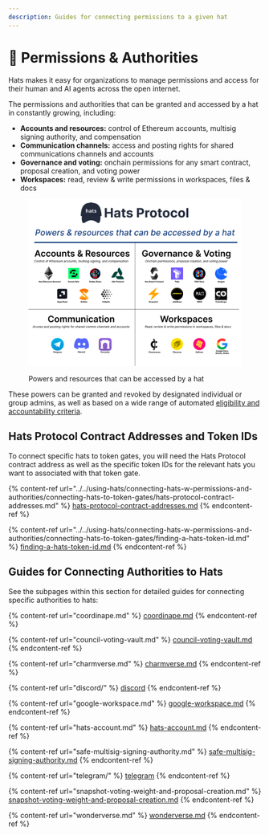 ```yaml
---
description: Guides for connecting permissions to a given hat
---
```


# 🔐 Permissions & Authorities

Hats makes it easy for organizations to manage permissions and access for their human and AI agents across the open internet.

The permissions and authorities that can be granted and accessed by a hat in constantly growing, including:

* **Accounts and resources:** control of Ethereum accounts, multisig signing authority, and compensation
* **Communication channels:** access and posting rights for shared communications channels and accounts
* **Governance and voting:** onchain permissions for any smart contract, proposal creation, and voting power
* **Workspaces:** read, review & write permissions in workspaces, files & docs

<figure><img src="../../.gitbook/assets/powers summary.png" alt=""><figcaption><p>Powers and resources that can be accessed by a hat</p></figcaption></figure>

These powers can be granted and revoked by designated individual or group admins, as well as based on a wide range of automated [eligibility and accountability criteria](../eligibility-and-accountability-criteria/).

## Hats Protocol Contract Addresses and Token IDs

To connect specific hats to token gates, you will need the Hats Protocol contract address as well as the specific token IDs for the relevant hats you want to associated with that token gate.&#x20;

{% content-ref url="../../using-hats/connecting-hats-w-permissions-and-authorities/connecting-hats-to-token-gates/hats-protocol-contract-addresses.md" %}
[hats-protocol-contract-addresses.md](../../using-hats/connecting-hats-w-permissions-and-authorities/connecting-hats-to-token-gates/hats-protocol-contract-addresses.md)
{% endcontent-ref %}

{% content-ref url="../../using-hats/connecting-hats-w-permissions-and-authorities/connecting-hats-to-token-gates/finding-a-hats-token-id.md" %}
[finding-a-hats-token-id.md](../../using-hats/connecting-hats-w-permissions-and-authorities/connecting-hats-to-token-gates/finding-a-hats-token-id.md)
{% endcontent-ref %}

## Guides for Connecting Authorities to Hats

See the subpages within this section for detailed guides for connecting specific authorities to hats:

{% content-ref url="coordinape.md" %}
[coordinape.md](coordinape.md)
{% endcontent-ref %}

{% content-ref url="council-voting-vault.md" %}
[council-voting-vault.md](council-voting-vault.md)
{% endcontent-ref %}

{% content-ref url="charmverse.md" %}
[charmverse.md](charmverse.md)
{% endcontent-ref %}

{% content-ref url="discord/" %}
[discord](discord/)
{% endcontent-ref %}

{% content-ref url="google-workspace.md" %}
[google-workspace.md](google-workspace.md)
{% endcontent-ref %}

{% content-ref url="hats-account.md" %}
[hats-account.md](hats-account.md)
{% endcontent-ref %}

{% content-ref url="safe-multisig-signing-authority.md" %}
[safe-multisig-signing-authority.md](safe-multisig-signing-authority.md)
{% endcontent-ref %}

{% content-ref url="telegram/" %}
[telegram](telegram/)
{% endcontent-ref %}

{% content-ref url="snapshot-voting-weight-and-proposal-creation.md" %}
[snapshot-voting-weight-and-proposal-creation.md](snapshot-voting-weight-and-proposal-creation.md)
{% endcontent-ref %}

{% content-ref url="wonderverse.md" %}
[wonderverse.md](wonderverse.md)
{% endcontent-ref %}

